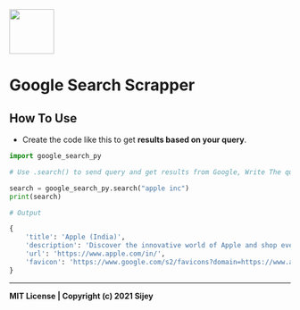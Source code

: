 <img src="https://upload.wikimedia.org/wikipedia/commons/thumb/5/53/Google_%22G%22_Logo.svg/1200px-Google_%22G%22_Logo.svg.png" width="80px">

# Google Search Scrapper

## How To Use
- Create the code like this to get **results based on your query**.

```python
import google_search_py

# Use .search() to send query and get results from Google, Write The query inside the brackets

search = google_search_py.search("apple inc")
print(search)

# Output

{
    'title': 'Apple (India)', 
    'description': 'Discover the innovative world of Apple and shop everything iPhone, iPad, Apple Watch, Mac, and Apple TV, plus explore accessories, entertainment and expert device support.',
    'url': 'https://www.apple.com/in/', 
    'favicon': 'https://www.google.com/s2/favicons?domain=https://www.apple.com/in/'
}

```

<hr>

**MIT License | Copyright (c) 2021 Sijey**

